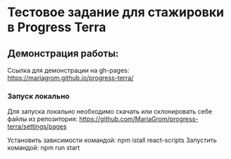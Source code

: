 # Тестовое задание для стажировки в Progress Terra
## Демонстрация работы:
Ссылка для демонстрации на gh-pages: https://mariagrom.github.io/progress-terra/

### Запуск локально
Для запуска локально необходимо скачать или склонировать себе файлы из репозитория: 
https://github.com/MariaGrom/progress-terra/settings/pages

Установить зависимости командой: npm istall react-scripts 
Запустить командой: npm run start

